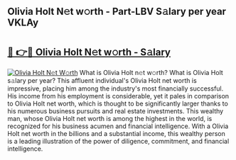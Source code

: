 ## Olivia Holt N𝚎t w𝚘rth - Part-LBV S𝚊lary per year VKLAy

# <h2><a href="http://gc1iiz.nevu.top/?p=Olivia+Holt">🔗 👉🔴 Olivia Holt N𝚎t w𝚘rth - S𝚊lary</a></h2>

[![Olivia Holt N𝚎t W𝚘rth](https://i.imgur.com/Oavwk0R.jpeg)](http://gc1iiz.nevu.top/?p=Olivia+Holt)
What is Olivia Holt n𝚎t w𝚘rth? What is Olivia Holt s𝚊lary per year?
This affluent individual's Olivia Holt net worth is impressive, placing him among the industry's most financially successful. His income from his employment is considerable, yet it pales in comparison to Olivia Holt net worth, which is thought to be significantly larger thanks to his numerous business pursuits and real estate investments. This wealthy man, whose Olivia Holt net worth is among the highest in the world, is recognized for his business acumen and financial intelligence. With a Olivia Holt net worth in the billions and a substantial income, this wealthy person is a leading illustration of the power of diligence, commitment, and financial intelligence.
